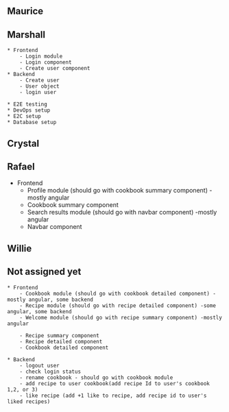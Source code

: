 ## Maurice

## Marshall
	* Frontend
		- Login module
		- Login component
		- Create user component
	* Backend
		- Create user
		- User object 
		- login user
		
	* E2E testing
	* DevOps setup
	* E2C setup
	* Database setup
	

## Crystal

## Rafael
* Frontend
	- Profile module (should go with cookbook summary component) -mostly angular
	- Cookbook summary component
	- Search results module (should go with navbar component) -mostly angular
	- Navbar component

## Willie




## Not assigned yet
	* Frontend
		- Cookbook module (should go with cookbook detailed component) -mostly angular, some backend
		- Recipe module (should go with recipe detailed component) -some angular, some backend
		- Welcome module (should go with recipe summary component) -mostly angular
		
		- Recipe summary component
		- Recipe detailed component
		- Cookbook detailed component
		
	* Backend
		- logout user
		- check login status
		- rename cookbook - should go with cookbook module
		- add recipe to user cookbook(add recipe Id to user's cookbook 1,2, or 3)
		- like recipe (add +1 like to recipe, add recipe id to user's liked recipes)
		
		
